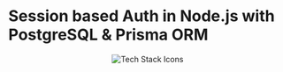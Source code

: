 # Session based Auth in Node.js with PostgreSQL & Prisma ORM

<p align="center">
  <img src="https://skillicons.dev/icons?i=js,nodejs,express,postgres,prisma,ejs" alt="Tech Stack Icons" />
</p>